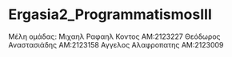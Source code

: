 # Ergasia2_ProgrammatismosIII
Μέλη ομάδας: 
  Μιχαηλ Ραφαηλ Κοντος ΑΜ:2123227
  Θεόδωρος Αναστασιάδης ΑΜ:2123158
  Αγγελος Αλαφροπατης ΑΜ:2123009
